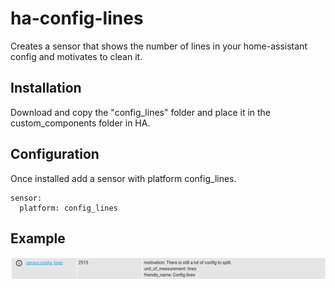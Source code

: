 # ha-config-lines
Creates a sensor that shows the number of lines in your home-assistant config and motivates to clean it.

## Installation
Download and copy the "config_lines" folder and place it in the custom_components folder in HA.

## Configuration
Once installed add a sensor with platform config_lines.
```
sensor:
  platform: config_lines
```

## Example
![](config_lines.png)
